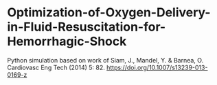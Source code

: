 # Optimization-of-Oxygen-Delivery-in-Fluid-Resuscitation-for-Hemorrhagic-Shock
Python simulation based on work of Siam, J., Mandel, Y. &amp; Barnea, O. Cardiovasc Eng Tech (2014) 5: 82. https://doi.org/10.1007/s13239-013-0169-z
